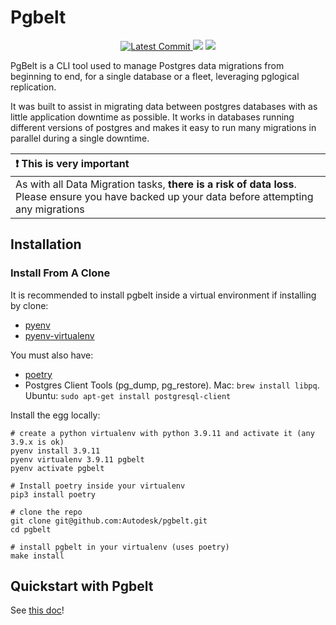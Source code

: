 # Pgbelt

<p align="center">
    <a href="https://github.com/autodesk/pgbelt" target="_blank">
        <img src="https://img.shields.io/github/last-commit/autodesk/pgbelt" alt="Latest Commit">
    </a>
    <img src="https://github.com/Autodesk/pgbelt/actions/workflows/ci.yml/badge.svg">
    <a href="http://www.apache.org/licenses/LICENSE-2.0" target="_blank">
        <img src="https://img.shields.io/github/license/Autodesk/pgbelt">
    </a>
</p>

PgBelt is a CLI tool used to manage Postgres data migrations from beginning to end,
for a single database or a fleet, leveraging pglogical replication.

It was built to assist in migrating data between postgres databases with as
little application downtime as possible. It works in databases running different versions
of postgres and makes it easy to run many migrations in parallel during a single downtime.

| :exclamation: This is very important                                                                                                            |
| :---------------------------------------------------------------------------------------------------------------------------------------------- |
| As with all Data Migration tasks, **there is a risk of data loss**. Please ensure you have backed up your data before attempting any migrations |

## Installation

### Install From A Clone

It is recommended to install pgbelt inside a virtual environment if installing by clone:

- [pyenv](https://github.com/pyenv/pyenv)
- [pyenv-virtualenv](https://github.com/pyenv/pyenv-virtualenv)

You must also have:

- [poetry](https://github.com/python-poetry/poetry)
- Postgres Client Tools (pg_dump, pg_restore). Mac: `brew install libpq`. Ubuntu: `sudo apt-get install postgresql-client`

Install the egg locally:

    # create a python virtualenv with python 3.9.11 and activate it (any 3.9.x is ok)
    pyenv install 3.9.11
    pyenv virtualenv 3.9.11 pgbelt
    pyenv activate pgbelt

    # Install poetry inside your virtualenv
    pip3 install poetry

    # clone the repo
    git clone git@github.com:Autodesk/pgbelt.git
    cd pgbelt

    # install pgbelt in your virtualenv (uses poetry)
    make install

## Quickstart with Pgbelt

See [this doc](docs/quickstart.md)!
